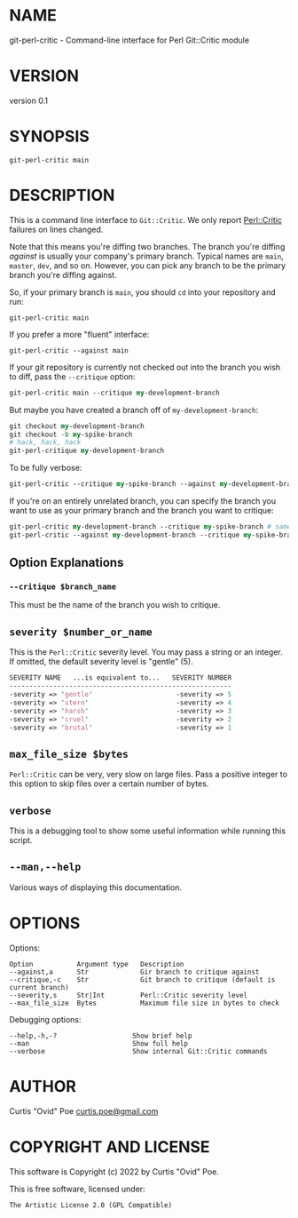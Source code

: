 # NAME

git-perl-critic - Command-line interface for Perl Git::Critic module

# VERSION

version 0.1

# SYNOPSIS

```
git-perl-critic main
```

# DESCRIPTION

This is a command line interface to `Git::Critic`.  We only report
[Perl::Critic](https://metacpan.org/pod/Perl::Critic) failures on lines
changed.

Note that this means you're diffing two branches. The branch you're diffing
_against_ is usually your company's primary branch. Typical names are
`main`, `master`, `dev`, and so on. However, you can pick any branch to be the
primary branch you're diffing against.

So, if your primary branch is `main`, you should `cd` into your repository
and run:

```
git-perl-critic main
```

If you prefer a more "fluent" interface:

```
git-perl-critic --against main
```

If your git repository is currently not checked out into the branch you wish to diff,
pass the `--critique` option:

```perl
git-perl-critic main --critique my-development-branch
```

But maybe you have created a branch off of `my-development-branch`:

```perl
git checkout my-development-branch
git checkout -b my-spike-branch
# hack, hack, hack
git-perl-critique my-development-branch
```

To be fully verbose:

```perl
git-perl-critic --critique my-spike-branch --against my-development-branch
```

If you're on an entirely unrelated branch, you can specify the branch you want
to use as your primary branch and the branch you want to critique:

```perl
git-perl-critic my-development-branch --critique my-spike-branch # same thing
git-perl-critic --against my-development-branch --critique my-spike-branch # same thing
```

## Option Explanations

### `--critique $branch_name`

This must be the name of the branch you wish to critique.

## `severity $number_or_name`

This is the `Perl::Critic` severity level. You may pass a string or an integer. If omitted, the
default severity level is "gentle" (5).

```perl
SEVERITY NAME   ...is equivalent to...   SEVERITY NUMBER
--------------------------------------------------------
-severity => 'gentle'                     -severity => 5
-severity => 'stern'                      -severity => 4
-severity => 'harsh'                      -severity => 3
-severity => 'cruel'                      -severity => 2
-severity => 'brutal'                     -severity => 1
```

## `max_file_size $bytes`

`Perl::Critic` can be very, very slow on large files. Pass a positive integer
to this option to skip files over a certain number of bytes.

## `verbose`

This is a debugging tool to show some useful information while running this script.

## `--man,--help`

Various ways of displaying this documentation.

# OPTIONS

Options:

```
Option           Argument type   Description
--against,a      Str             Gir branch to critique against
--critique,-c    Str             Git branch to critique (default is current branch)
--severity,s     Str|Int         Perl::Critic severity level
--max_file_size  Bytes           Maximum file size in bytes to check
```

Debugging options:

```
--help,-h,-?                   Show brief help
--man                          Show full help
--verbose                      Show internal Git::Critic commands
```

# AUTHOR

Curtis "Ovid" Poe <curtis.poe@gmail.com>

# COPYRIGHT AND LICENSE

This software is Copyright (c) 2022 by Curtis "Ovid" Poe.

This is free software, licensed under:

```
The Artistic License 2.0 (GPL Compatible)
```
